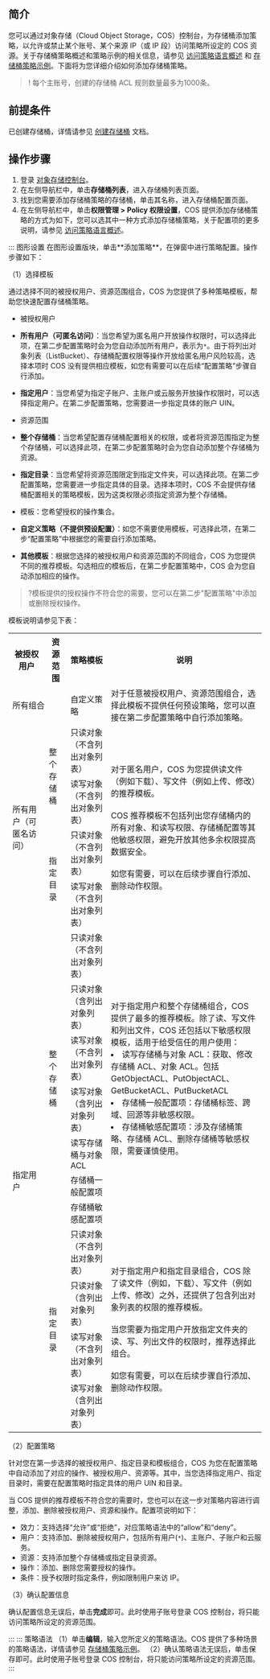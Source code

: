 ## 简介

您可以通过对象存储（Cloud Object Storage，COS）控制台，为存储桶添加策略，以允许或禁止某个账号、某个来源 IP（或 IP 段）访问策略所设定的 COS 资源。关于存储桶策略概述和策略示例的相关信息，请参见 [访问策略语言概述](https://cloud.tencent.com/document/product/436/18023) 和 [存储桶策略示例](https://cloud.tencent.com/document/product/436/18031)。下面将为您详细介绍如何添加存储桶策略。

>! 每个主账号，创建的存储桶 ACL 规则数量最多为1000条。
>

## 前提条件

已创建存储桶，详情请参见 [创建存储桶](https://cloud.tencent.com/document/product/436/13309) 文档。

## 操作步骤

1. 登录 [对象存储控制台](https://console.cloud.tencent.com/cos5)。
2. 在左侧导航栏中，单击**存储桶列表**，进入存储桶列表页面。
3. 找到您需要添加存储桶策略的存储桶，单击其名称，进入存储桶配置页面。
3. 在左侧导航栏中，单击**权限管理 > Policy 权限设置**，COS 提供添加存储桶策略的方式为如下，您可以选其中一种方式添加存储桶策略，关于配置项的更多说明，请参见 [访问策略语言概述](https://cloud.tencent.com/document/product/436/18023)。
<dx-tabs>
::: 图形设置
在图形设置版块，单击**添加策略**，在弹窗中进行策略配置。操作步骤如下：

（1）选择模板

通过选择不同的被授权用户、资源范围组合，COS 为您提供了多种策略模板，帮助您快速配置存储桶策略。

- 被授权用户
 - **所有用户（可匿名访问）**：当您希望为匿名用户开放操作权限时，可以选择此项，在第二步配置策略时会为您自动添加所有用户，表示为`*`。由于将列出对象列表（ListBucket）、存储桶配置权限等操作开放给匿名用户风险较高，选择本项时 COS 没有提供相应模板，如您有需要可以在后续“配置策略”步骤自行添加。
 - **指定用户**：当您希望为指定子账户、主账户或云服务开放操作权限时，可以选择指定用户。在第二步配置策略，您需要进一步指定具体的账户 UIN。

- 资源范围
 - **整个存储桶**：当您希望配置存储桶配置相关的权限，或者将资源范围指定为整个存储桶，可以选择此项，在第二步配置策略时会为您自动添加整个存储桶为资源。
 - **指定目录**：当您希望将资源范围限定到指定文件夹，可以选择此项。在第二步配置策略，您需要进一步指定具体的目录。选择本项时，COS 不会提供存储桶配置相关的策略模板，因为这类权限必须指定资源为整个存储桶。

- 模板：您希望授权的操作集合。
 - **自定义策略（不提供预设配置）**：如您不需要使用模板，可选择此项，在第二步“配置策略”中根据您的需要自行添加策略。
 - **其他模板**：根据您选择的被授权用户和资源范围的不同组合，COS 为您提供不同的推荐模板。勾选相应的模板后，在第二步配置策略中，COS 会为您自动添加相应的操作。
>?模板提供的授权操作不符合您的需要，您可以在第二步"配置策略"中添加或删除授权操作。

模板说明请参见下表：
<table>
   <tr>
      <th>被授权用户</td>
      <th>资源范围</td>
      <th>策略模板</td>
      <th>说明</td>
   </tr>
   <tr>
      <td colspan=2>所有组合</td>
      <td>自定义策略</td>
      <td>对于任意被授权用户、资源范围组合，选择此模板不提供任何预设策略，您可以直接在第二步配置策略中自行添加策略。</td>
   </tr>
   <tr>
      <td rowspan=4>所有用户（可匿名访问）</td>
      <td rowspan=2>整个存储桶</td>
      <td>只读对象（不含列出对象列表）</td>
      <td rowspan=4>对于匿名用户，COS 为您提供读文件（例如下载）、写文件（例如上传、修改）的推荐模板。<br><br>COS 推荐模板不包括列出您存储桶内的所有对象、和读写权限、存储桶配置等其他敏感权限，避免开放其他多余权限提高数据安全。<br><br>如您有需要，可以在后续步骤自行添加、删除动作权限。</td>
   </tr>
   <tr>
      <td>读写对象（不含列出对象列表）</td>
   </tr>
   <tr>
      <td rowspan=2>指定目录</td>
      <td>只读对象（不含列出对象列表）</td>
   </tr>
   <tr>
      <td>读写对象（不含列出对象列表）</td>
   </tr>
   <tr>
      <td rowspan=11>指定用户</td>
      <td rowspan=7>整个存储桶</td>
      <td>只读对象（不含列出对象列表）</td>
      <td rowspan=7>对于指定用户和整个存储桶组合，COS 提供了最多的推荐模板。除了读、写文件和列出文件，COS 还包括以下敏感权限模板，适用于给受信任的用户使用：<li>读写存储桶与对象 ACL：获取、修改存储桶 ACL、对象 ACL。包括 GetObjectACL、PutObjectACL、GetBucketACL、PutBucketACL <li> 存储桶一般配置项：存储桶标签、跨域、回源等非敏感权限。<li>存储桶敏感配置项：涉及存储桶策略、存储桶 ACL、删除存储桶等敏感权限，需要谨慎使用。</td>
   </tr>
   <tr>
      <td>只读对象（含列出对象列表）</td>
   </tr>
   <tr>
      <td>读写对象（不含列出对象列表）</td>
   </tr>
   <tr>
      <td>读写对象（含列出对象列表）</td>
   </tr>
   <tr>
      <td>读写存储桶与对象 ACL</td>
   </tr>
   <tr>
      <td>存储桶一般配置项</td>
   </tr>
   <tr>
      <td>存储桶敏感配置项</td>
   </tr>
   <tr>
      <td rowspan=4>指定目录</td>
      <td>只读对象（不含列出对象列表）</td>
      <td rowspan=4>对于指定用户和指定目录组合，COS 除了读文件（例如，下载）、写文件（例如上传、修改）之外，还提供了包含列出对象列表的权限的推荐模板。<br><br>当您需要为指定用户开放指定文件夹的读、写、列出文件的权限时，推荐选择此组合。<br><br>如您有需要，可以在后续步骤自行添加、删除动作权限。</td>
   </tr>
   <tr>
      <td>只读对象（含列出对象列表）</td>
   </tr>
   <tr>
      <td>读写对象（不含列出对象列表）</td>
   </tr>
   <tr>
      <td>读写对象（含列出对象列表）</td>
   </tr>
</table>

（2）配置策略

针对您在第一步选择的被授权用户、指定目录和模板组合，COS 为您在配置策略中自动添加了对应的操作、被授权用户、资源等。其中，当您选择指定用户、指定目录时，需要在配置策略时指定具体的用户 UIN 和目录。

当 COS 提供的推荐模板不符合您的需要时，您也可以在这一步对策略内容进行调整，添加、删除被授权用户、资源和操作。配置项说明如下：
- 效力：支持选择“允许”或“拒绝”，对应策略语法中的“allow”和“deny”。
- 用户：支持添加、删除被授权用户，包括所有用户(`*`)、主账户、子账户和云服务。
- 资源：支持添加整个存储桶或指定目录资源。
- 操作：添加、删除您需要授权的操作。
- 条件：授予权限时指定条件，例如限制用户来访 IP。

（3）确认配置信息

  确认配置信息无误后，单击**完成**即可。此时使用子账号登录 COS 控制台，将只能访问策略所设定的资源范围。

:::
::: 策略语法
（1）单击**编辑**，输入您所定义的策略语法。COS 提供了多种场景的策略语法，详情请参见 [存储桶策略示例](https://cloud.tencent.com/document/product/436/18031)。
（2）确认策略语法无误后，单击保存即可。此时使用子账号登录 COS 控制台，将只能访问策略所设定的资源范围。
:::
</dx-tabs>


